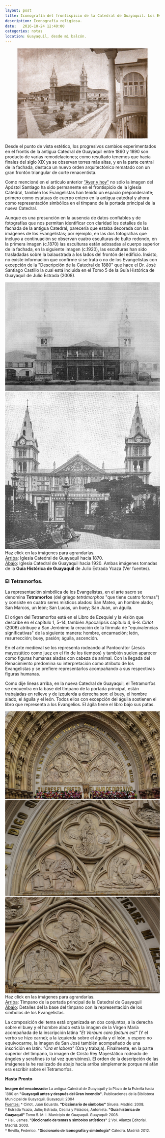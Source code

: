 ```yaml
---
layout: post
title: Iconografía del frontispicio de la Catedral de Guayaquil. Los Evangelistas y el Tetramorfos.
description: Iconografía religiosa.
date:   2016-10-24 12:40:00
categories: notas
location: Guayaquil, desde mi balcón.
---
```


<figure><img src="/assets/cat_a.jpg"/></figure>Desde el punto de vista estético, los progresivos cambios experimentados en el frontis de la antigua Catedral de Guayaquil entre 1860 y 1890 son producto de varias remodelaciones; como resultado tenemos que hacia finales del siglo XIX ya se observan torres más altas, y en la parte central de la fachada, destaca un nuevo orden arquitectónico rematado con un gran frontón triangular de corte renacentista.

Como mencioné en el artículo anterior ["Ayer y hoy"](https://fernanz.github.io/notas/2016/10/21/catedral.html) no sólo la imagen del Apóstol Santiago ha sido permanente en el frontispicio de la Iglesia Catedral, también los Evangelistas han tenido un espacio preponderante; primero como estatuas de cuerpo entero en la antigua catedral y ahora como representación simbólica en el tímpano de la portada principal de la nueva Catedral.

Aunque es una presunción en la ausencia de datos confiables y de fotografías que nos permitan identificar con claridad los detalles de la fachada de la antigua Catedral, parecería que estaba decorada con las imágenes de los Evangelistas; por ejemplo, en las dos fotografías que incluyo a continuación se observan cuatro esculturas de bulto redondo, en la primera imagen (c.1870) las esculturas están adosadas al cuerpo superior de la fachada, en la siguiente imagen (c.1920), las esculturas han sido trasladadas sobre la balaustrada a los lados del frontón del edificio. Insisto, no existe información que confirme si se trata o no de los Evangelistas con excepción de la "Descripción de la Catedral de 1880" que hace el Dr. José Santiago Castillo la cual está incluida en el Tomo 5 de la Guía Histórica de Guayaquil de Julio Estrada (2008).

<section class="fluido">
				<div class="gallery">
				<a href="/assets/cat_b.jpeg" title="" data-fluidbox class="col-1"><img src="/assets/cat_b.jpeg" alt="" title="" /></a>
				<a href="/assets/cat_c.jpeg" title="" data-fluidbox class="col-1"><img src="/assets/cat_c.jpeg" alt="" title="" /></a>
        <figcaption>Haz click en las imágenes para agrandarlas.<br/> <u>Arriba</u>: Iglesia Catedral de Guayaquil hacia 1870.<br/><u>Abajo</u>: Iglesia Catedral de Guayaquil hacia 1920. Ambas imágenes tomadas de la <strong>Guía Histórica de Guayaquil</strong> de Julio Estrada Ycaza (Ver fuentes).</figcaption>
				</div>
</section>

### El Tetramorfos.

La representación simbólica de los Evangelistas, en el arte sacro se denomina **Tetramorfos** (del griego *tetrámorphos* "que tiene cuatro formas") y consiste en cuatro seres místicos alados: San Mateo, un hombre alado; San Marcos, un león; San Lucas, un buey; San Juan, un águila.

El origen del Tetramorfos está en el Libro de Ezequiel y la visión que describe en el capítulo 1, 5-14, también Apocalipsis capítulo 4, 6-8. *Cirlot* (2008) atribuye a San Jerónimo la creación de la fórmula de "equivalencias significativas" de la siguiente manera: hombre, encarnación; león, resurrección; buey, pasión; águila, ascención.

En el arte medieval se los representa rodeando al Pantocrátor (Jesús mayestático como juez en el fin de los tiempos) y también suelen aparecer como figuras humanas aladas con cabeza de animal. Con la llegada del Renacimiento predomina su interpretación como atributo de los Evangelistas y se prefiere representarlos acompañando a sus respectivas figuras humanas.

Como dije líneas arriba, en la nueva Catedral de Guayaquil, el Tetramorfos se encuentra en la base del tímpano de la portada principal, están trabajadas en relieve y de izquierda a derecha son: el buey, el hombre alado, el águila y el león. Todos ellos con excepción del águila sostienen el libro que representa a los Evangelios. El ágila tiene el libro bajo sus patas.

<section class="fluido">
				<div class="gallery">
				<a href="/assets/tetra.jpg" title="" data-fluidbox class="col-1"><img src="/assets/tetra.jpg" alt="" title="" /></a>
				<a href="/assets/tetra_1.jpg" title="" data-fluidbox class="col-2"><img src="/assets/tetra_1.jpg" alt="" title="" /></a>
				<a href="/assets/tetra_2.jpg" title="" data-fluidbox class="col-2"><img src="/assets/tetra_2.jpg" alt="" title="" /></a>
				<figcaption>Haz click en las imágenes para agrandarlas.<br/><u>Arriba</u>: Tímpano de la portada principal de la Catedral de Guayaquil<br/> <u>Abajo</u>: Detalles del la base del tímpano con la representación de los símbolos de los Evangelistas.</figcaption>
				</div>
</section>

La composición del tema está organizada en dos conjuntos, a la derecha sobre el buey y el hombre alado está la imagen de la Virgen María acompañada de la inscripción latina *"Et Verbum caro factum est"* (Y el verbo se hizo carne); a la izquierda sobre el águila y el león, y espero no equivocarme, la imagen de San José también acompañado de una inscrición en latín: *"Ora et labora"* (Ora y trabaja). Finalmente, en la parte superior del tímpano, la imagen de Cristo Rey Mayestático rodeado de ángeles y serafines (o tal vez querubines). El orden de la descripción de las imágenes la he realizado de abajo hacia arriba simplemente porque mi afán era escribir sobre el Tetramorfos.

**Hasta Pronto**

<small>**Imagen del encabezado:** La antigua Catedral de Guayaquil y la Plaza de la Estrella hacia 1880 en **"Guayaquil antes y después del Gran Incendio"**. Publicaciones de la Biblioteca Municipal de Guayaquil. Guayaquil: 2004</small><br />
<small><u>Fuentes:</u></small>
<small>\* Cirlot, Juan Eduardo. **"Diccionario de símbolos"** Siruela. Madrid: 2008.<br />\* Estrada Ycaza, Julio; Estrada, Cecilia y Palacios, Antonieta.  **"Guía histórica de Guayaquil"** Tomo 5. M. I. Municipio de Guayaquil. Guayaquil: 2008. <br />\* Hall, James. **"Diccionario de temas y símbolos artísticos"** 2 Vol. Alianza Editorial. Madrid: 2003.<br />\* Revilla, Federico. **"Diccionario de Iconografía y simbología"** Cátedra. Madrid: 2012. </small>

